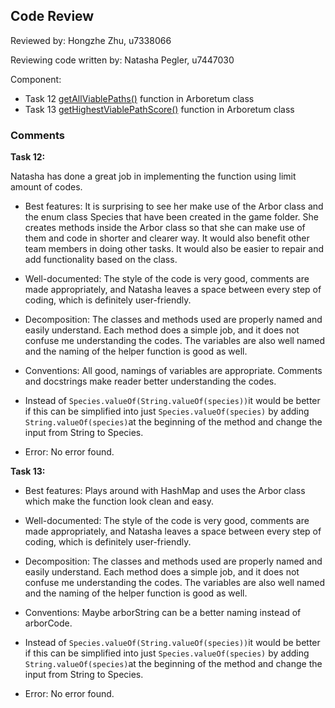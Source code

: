 ## Code Review

Reviewed by: Hongzhe Zhu, u7338066

Reviewing code written by: Natasha Pegler, u7447030

Component: 

* Task 12 [getAllViablePaths()](https://gitlab.cecs.anu.edu.au/u7447030/comp1110-ass2/-/blob/master/src/comp1110/ass2/Arboretum.java#L1116-1188) function in Arboretum class
* Task 13 [getHighestViablePathScore()](https://gitlab.cecs.anu.edu.au/u7447030/comp1110-ass2/-/blob/master/src/comp1110/ass2/Arboretum.java#L1190-1222) function in Arboretum class


### Comments 

**Task 12:**

Natasha has done a great job in implementing the function using limit amount of codes. 

* Best features: It is surprising to see her make
use of the Arbor class and the enum class Species that have been created in the game folder. She creates methods inside
the Arbor class so that she can make use of them and code in shorter and clearer way. It would also benefit other team
members in doing other tasks. It would also be easier to repair and add functionality based on the class.


* Well-documented: The style of the code is very good, comments are made appropriately, and Natasha leaves a space between every step of
  coding, which is definitely user-friendly.


* Decomposition: The classes and methods used are properly named and easily understand. Each method does a simple job, and it does not
  confuse me understanding the codes. The variables are also well named and the naming of the helper function is good as
  well.


* Conventions: All good, namings of variables are appropriate. Comments and docstrings make reader better understanding the codes.


* Instead of `Species.valueOf(String.valueOf(species))`it would be better if this can be simplified into just
`Species.valueOf(species)` by adding `String.valueOf(species)`at the beginning of the method and change the input from String to Species.


* Error: No error found.


**Task 13:**

* Best features: Plays around with HashMap and uses the Arbor class which make the function look clean and easy.


* Well-documented: The style of the code is very good, comments are made appropriately, and Natasha leaves a space between every step of
  coding, which is definitely user-friendly.


* Decomposition: The classes and methods used are properly named and easily understand. Each method does a simple job, and it does not
  confuse me understanding the codes. The variables are also well named and the naming of the helper function is good as
  well.


* Conventions: Maybe arborString can be a better naming instead of arborCode. 


* Instead of `Species.valueOf(String.valueOf(species))`it would be better if this can be simplified into just
`Species.valueOf(species)` by adding `String.valueOf(species)`at the beginning of the method and change the input from String to Species.


* Error: No error found.


